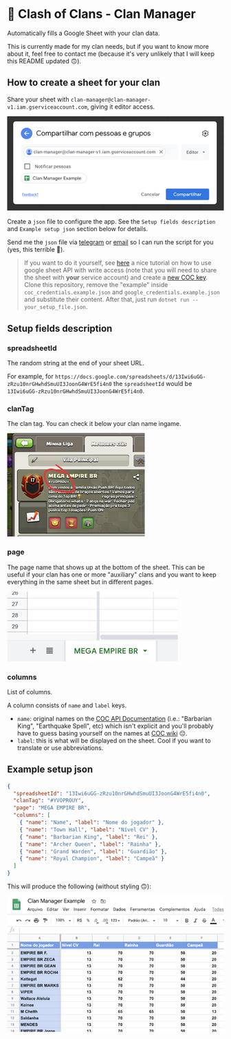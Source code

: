 # 🎯 Clash of Clans - Clan Manager

Automatically fills a Google Sheet with your clan data.

This is currently made for my clan needs, but if you want to know more about it, feel free to contact me (because it's very unlikely that I will keep this README updated 🙃).

## How to create a sheet for your clan

Share your sheet with `clan-manager@clan-manager-v1.iam.gserviceaccount.com`, giving it editor access.

![Sharing sheet with clan manager](images/share.png)

Create a `json` file to configure the app. See the `Setup fields description` and `Example setup json` section below for details.

Send me the `json` file via [telegram](https://www.t.me/wdsrocha) or [email](mailto:wesleysr1997@gmail.com) so I can run the script for you (yes, this terrible 🤠).

> If you want to do it yourself, see [here](https://medium.com/@williamchislett/writing-to-google-sheets-api-using-net-and-a-services-account-91ee7e4a291) a nice tutorial on how to use google sheet API with write access (note that you will need to share the sheet with **your** service account) and create a [new COC key](https://developer.clashofclans.com/#/new-key). Clone this repository, remove the "example" inside `coc_credentials.example.json` and `google_credentials.example.json` and substitute their content. After that, just run `dotnet run -- your_setup_file.json`.

## Setup fields description

### spreadsheetId

The random string at the end of your sheet URL.

For example, for `https://docs.google.com/spreadsheets/d/13Iwi6uGG-zRzu10nrGHwhdSmuUI3JoonG4WrE5fi4n0` the `spreadsheetId` would be `13Iwi6uGG-zRzu10nrGHwhdSmuUI3JoonG4WrE5fi4n0`.

### clanTag

The clan tag. You can check it below your clan name ingame.

![Clan tag ingame](images/clan_tag.jpg)

### page

The page name that shows up at the bottom of the sheet. This can be useful if your clan has one or more "auxiliary" clans and you want to keep everything in the same sheet but in different pages.

![Page name on sheet](images/page_name.png)

### columns

List of columns.

A column consists of `name` and `label` keys.

- `name`: original names on the [COC API Documentation](https://developer.clashofclans.com/#/documentation) (i.e.: "Barbarian King", "Earthquake Spell", etc) which isn't explicit and you'll probably have to guess basing yourself on the names at [COC wiki](https://clashofclans.fandom.com/pt-br/wiki/Wiki_Clash_of_Clans) 😔.
- `label`: this is what will be displayed on the sheet. Cool if you want to translate or use abbreviations.

## Example setup json

```json
{
  "spreadsheetId": "13Iwi6uGG-zRzu10nrGHwhdSmuUI3JoonG4WrE5fi4n0",
  "clanTag": "#YVOPROUY",
  "page": "MEGA EMPIRE BR",
  "columns": [
    { "name": "Name", "label": "Nome do jogador" },
    { "name": "Town Hall", "label": "Nível CV" },
    { "name": "Barbarian King", "label": "Rei" },
    { "name": "Archer Queen", "label": "Rainha" },
    { "name": "Grand Warden", "label": "Guardião" },
    { "name": "Royal Champion", "label": "Campeã" }
  ]
}
```

This will produce the following (without styling 🙃):

![Result](images/result.png)